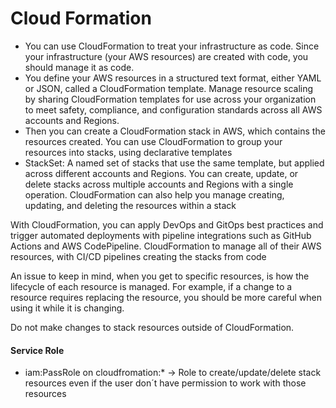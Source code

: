 
# Cloud Formation
- You can use CloudFormation to treat your infrastructure as code. Since your infrastructure (your AWS resources) are created with code, you should manage it as code. 
- You define your AWS resources in a structured text format, either YAML or JSON, called a CloudFormation template. Manage resource scaling by sharing CloudFormation templates for use across your organization to meet safety, compliance, and configuration standards across all AWS accounts and Regions.
- Then you can create a CloudFormation stack in AWS, which contains the resources created. You can use CloudFormation to group your resources into stacks, using declarative templates
- StackSet: A named set of stacks that use the same template, but applied across different accounts and Regions. You can create, update, or delete stacks across multiple accounts and Regions with a single operation.
CloudFormation can also help you manage creating, updating, and deleting the resources within a stack

With CloudFormation, you can apply DevOps and GitOps best practices and trigger automated deployments with pipeline integrations such as GitHub Actions and AWS CodePipeline. CloudFormation to manage all of their AWS resources, with CI/CD pipelines creating the stacks from code

An issue to keep in mind, when you get to specific resources, is how the lifecycle of each resource is managed. For example, if a change to a resource requires replacing the resource, you should be more careful when using it while it is changing. 

Do not make changes to stack resources outside of CloudFormation. 

#### Service Role
- iam:PassRole on cloudfromation:* -> Role to create/update/delete stack resources even if the user don´t have permission to work with those resources